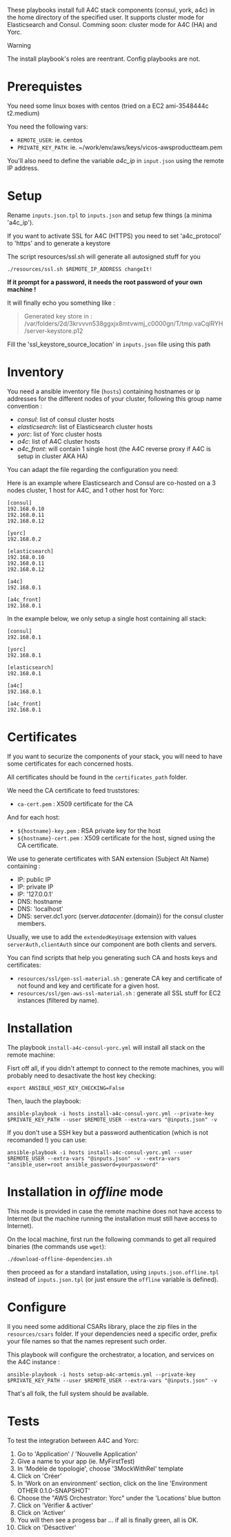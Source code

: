 These playbooks install full A4C stack components (consul, york, a4c) in the home directory of the specified user.
It supports cluster mode for Elasticsearch and Consul. Comming soon: cluster mode for A4C (HA) and Yorc.

> [!WARNING]
> The install playbook's roles are reentrant. Config playbooks are not.

# Prerequistes

You need some linux boxes with centos (tried on a EC2 ami-3548444c t2.medium)

You need the following vars:
 - `REMOTE_USER`: ie. centos
 - `PRIVATE_KEY_PATH`: ie. ~/work/env/aws/keys/vicos-awsproductteam.pem

You'll also need to define the variable _a4c_ip_ in `input.json` using the remote IP address.

# Setup

Rename `inputs.json.tpl` to `inputs.json` and setup few things (a minima 'a4c_ip').

If you want to activate SSL for A4C (HTTPS) you need to set 'a4c_protocol' to 'https' and to generate a keystore

The script resources/ssl.sh will generate all autosigned stuff for you

```
./resources/ssl.sh $REMOTE_IP_ADDRESS changeIt!
```

**If it prompt for a password, it needs the root password of your own machine !**

It will finally echo you something like :

> Generated key store in : /var/folders/2d/3krvvvn538ggxjx8mtvwmj_c0000gn/T/tmp.vaCqIRYH/server-keystore.p12

Fill the 'ssl_keystore_source_location' in `inputs.json` file using this path

# Inventory

You need a ansible inventory file (`hosts`) containing hostnames or ip addresses for the different nodes of your cluster, following this group name convention :

* *consul*: list of consul cluster hosts
* *elasticsearch*: list of Elasticsearch cluster hosts
* *yorc*: list of Yorc cluster hosts
* *a4c*: list of A4C cluster hosts
* *a4c_front*: will contain 1 single host (the A4C reverse proxy if A4C is setup in cluster AKA HA)

You can adapt the file regarding the configuration you need:

Here is an example where Elasticsearch and Consul are co-hosted on a 3 nodes cluster, 1 host for A4C, and 1 other host for Yorc:

```
[consul]
192.168.0.10
192.168.0.11
192.168.0.12

[yorc]
192.168.0.2

[elasticsearch]
192.168.0.10
192.168.0.11
192.168.0.12

[a4c]
192.168.0.1

[a4c_front]
192.168.0.1
```

In the example below, we only setup a single host containing all stack:

```
[consul]
192.168.0.1

[yorc]
192.168.0.1

[elasticsearch]
192.168.0.1

[a4c]
192.168.0.1

[a4c_front]
192.168.0.1
```

# Certificates

If you want to securize the components of your stack, you will need to have some certificates for each concerned hosts.

All certificates should be found in the `certificates_path` folder.

We need the CA certificate to feed truststores:

* `ca-cert.pem` : X509 certificate for the CA

And for each host:

* `${hostname}-key.pem` : RSA private key for the host
* `${hostname}-cert.pem` : X509 certificate for the host, signed using the CA certificate.

We use to generate certificates with SAN extension (Subject Alt Name) containing :
* IP: public IP
* IP: private IP
* IP: '127.0.0.1'
* DNS: hostname
* DNS: 'localhost'
* DNS: server.dc1.yorc (server.${datacenter}.${domain}) for the consul cluster members.

Usually, we use to add the `extendedKeyUsage` extension with values `serverAuth,clientAuth` since our component are both clients and servers.

You can find scripts that help you generating such CA and hosts keys and certificates:
* `resources/ssl/gen-ssl-material.sh` : generate CA key and certificate of not found and key and certificate for a given host.
* `resources/ssl/gen-aws-ssl-material.sh` : generate all SSL stuff for EC2 instances (filtered by name).

# Installation
The playbook `install-a4c-consul-yorc.yml` will install all stack on the remote machine:

Fisrt off all, if you didn't attempt to connect to the remote machines, you will probably need to desactivate the host key checking:

```
export ANSIBLE_HOST_KEY_CHECKING=False
```

Then, lauch the playbook:

```
ansible-playbook -i hosts install-a4c-consul-yorc.yml --private-key $PRIVATE_KEY_PATH --user $REMOTE_USER --extra-vars "@inputs.json" -v
```

If you don't use a SSH key but a password authentication (which is not recomanded !) you can use:

```
ansible-playbook -i hosts install-a4c-consul-yorc.yml --user $REMOTE_USER --extra-vars "@inputs.json" -v --extra-vars "ansible_user=root ansible_password=yourpassword"
```

# Installation in _offline_ mode
This mode is provided in case the remote machine does not have access to Internet (but the machine running the installation must still have access to Internet).

On the local machine, first run the following commands to get all required binaries (the commands use `wget`):
```
./download-offline-dependencies.sh
```
then proceed as for a standard installation, using `inputs.json.offline.tpl` instead of `inputs.json.tpl` (or just ensure the `offline` variable is defined).

# Configure
Il you need some additional CSARs library, place the zip files in the `resources/csars` folder. If your dependencies need a specific order, prefix your file names so that the names represent such order.

This playbook will configure the orchestrator, a location, and services on the A4C instance :

```
ansible-playbook -i hosts setup-a4c-artemis.yml --private-key $PRIVATE_KEY_PATH --user $REMOTE_USER --extra-vars "@inputs.json" -v
```

That's all folk, the full system should be available.

# Tests

To test the integration between A4C and Yorc:
 1. Go to 'Application' / 'Nouvelle Application'
 2. Give a name to your app (ie. MyFirstTest)
 3. In 'Modèle de topologie', choose '3MockWithRel' template
 4. Click on 'Créer'
 5. In 'Work on an environment' section, click on the line 'Environment OTHER 0.1.0-SNAPSHOT'
 6. Choose the "AWS Orchestrator: Yorc" under the 'Locations' blue button
 7. Click on 'Vérifier & activer'
 8. Click on 'Activer'
 9. You will then see a progess bar ... if all is finally green, all is OK.
 10. Click on 'Désactiver'
